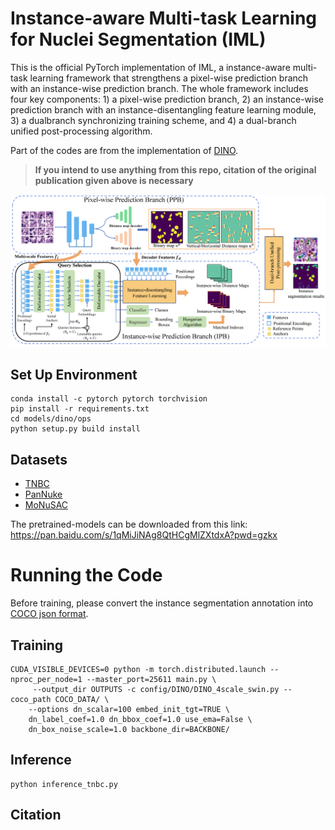 # Instance-aware Multi-task Learning for Nuclei Segmentation (IML)
This is the official PyTorch implementation of IML, a instance-aware multi-task learning framework that strengthens a pixel-wise prediction branch with an instance-wise prediction branch. The whole framework includes four key components: 1) a pixel-wise prediction branch, 2) an instance-wise prediction branch with an instance-disentangling feature learning module, 3) a dualbranch synchronizing training scheme, and 4) a dual-branch unified post-processing algorithm.

Part of the codes are from the implementation of [DINO](https://github.com/IDEA-Research/DINO).

> **If you intend to use anything from this repo, citation of the original publication given above is necessary**

![](diagram/fig1.png)

## Set Up Environment
```
conda install -c pytorch pytorch torchvision
pip install -r requirements.txt
cd models/dino/ops
python setup.py build install
```

## Datasets
- [TNBC](https://pubmed.ncbi.nlm.nih.gov/30716022/)
- [PanNuke](https://arxiv.org/abs/2003.10778)
- [MoNuSAC](https://ieeexplore.ieee.org/abstract/document/8880654)

The pretrained-models can be downloaded from this link:
https://pan.baidu.com/s/1qMiJiNAg8QtHCgMlZXtdxA?pwd=gzkx  

# Running the Code
Before training, please convert the instance segmentation annotation into [COCO json format](https://cocodataset.org/).
## Training
```
CUDA_VISIBLE_DEVICES=0 python -m torch.distributed.launch --nproc_per_node=1 --master_port=25611 main.py \
	 --output_dir OUTPUTS -c config/DINO/DINO_4scale_swin.py --coco_path COCO_DATA/ \
	--options dn_scalar=100 embed_init_tgt=TRUE \
	dn_label_coef=1.0 dn_bbox_coef=1.0 use_ema=False \
	dn_box_noise_scale=1.0 backbone_dir=BACKBONE/

```

## Inference
```
python inference_tnbc.py
```

## Citation
